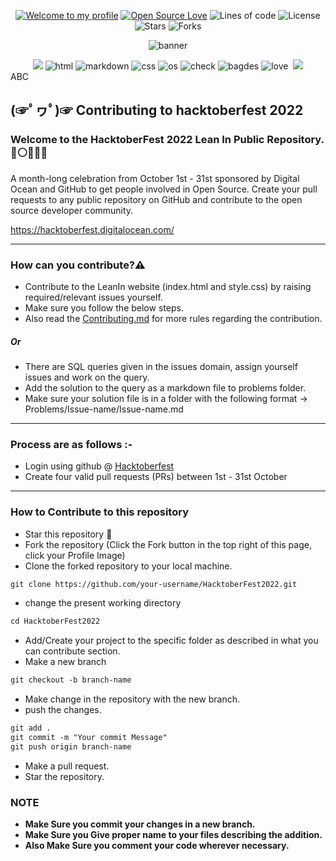 <div align="center">
  
[![Welcome to my profile](https://img.shields.io/badge/Hello,Programmer!-Welcome-blue.svg?style=flat&logo=github)](https://github.com/LeanIn-BV)
[![Open Source Love](https://badges.frapsoft.com/os/v2/open-source.svg?v=103)](https://github.com/LeanIn-BV/HacktoberFest2021)
![Lines of code](https://img.shields.io/tokei/lines/github/LeanIn-BV/HacktoberFest2021?color=red&label=Lines%20of%20Code)
![License](https://img.shields.io/badge/License-Apache-red.svg)
![Stars](https://img.shields.io/github/stars/LeanIn-BV/HacktoberFest2021?style=flat&logo=github)
![Forks](https://img.shields.io/github/forks/LeanIn-BV/HacktoberFest2021?style=flat&logo=github)

  ![banner](https://hacktoberfest.digitalocean.com/_nuxt/img/logo-hacktoberfest-full.f42e3b1.svg)
 </div>
 
 <div align="center">
  <img src="https://forthebadge.com/images/badges/for-you.svg" />
  <img src="https://forthebadge.com/images/badges/uses-html.svg" alt="html">
  <img src="https://forthebadge.com/images/badges/made-with-markdown.svg" alt="markdown">
  <img src="https://forthebadge.com/images/badges/uses-css.svg" alt="css">
  <img src="https://forthebadge.com/images/badges/open-source.svg" alt="os">
  <img src="https://forthebadge.com/images/badges/check-it-out.svg" alt="check">
  <img src="https://forthebadge.com/images/badges/uses-badges.svg" alt="bagdes">
  <img src="https://forthebadge.com/images/badges/built-with-love.svg" alt="love">
  <img src="" alt="">
  <img src="https://forthebadge.com/images/badges/built-by-developers.svg" />
</div>
ABC

## (☞ﾟヮﾟ)☞ Contributing to hacktoberfest 2022

### Welcome to the HacktoberFest 2022 Lean In Public Repository. 🔴⚪👩🏻‍💼
<p>A month-long celebration from October 1st - 31st sponsored by Digital Ocean and GitHub to get people involved in Open Source. Create your pull requests to any public repository on GitHub and contribute to the open source developer community.

https://hacktoberfest.digitalocean.com/</p>

-----

### How can you contribute?⚠️
* Contribute to the LeanIn website (index.html and style.css) by raising required/relevant issues yourself.
* Make sure you follow the below steps.
* Also read the [Contributing.md](https://github.com/LeanIn-BV/HacktoberFest2021/blob/main/Contributing.md) for more rules regarding the contribution.
##### Or
* There are SQL queries given in the issues domain, assign yourself issues and work on the query.
* Add the solution to the query as a markdown file to problems folder.
* Make sure your solution file is in a folder with the following format -> Problems/Issue-name/Issue-name.md

-----

### Process are as follows :- 
* Login using github @ [Hacktoberfest](https://hacktoberfest.digitalocean.com/)
* Create four valid pull requests (PRs) between 1st - 31st October

------
### How to Contribute to this repository

* Star this repository 🌟
* Fork the repository (Click the Fork button in the top right of this page, click your Profile Image)
* Clone the forked repository to your local machine.
```markdown
git clone https://github.com/your-username/HacktoberFest2022.git
```
* change the present working directory
```markdown
cd HacktoberFest2022
```
* Add/Create your project to the specific folder as described in what you can contribute section.
* Make a new branch
```markdown
git checkout -b branch-name
```
* Make change in the repository with the new branch.
* push the changes.
```markdown
git add .
git commit -m "Your commit Message"
git push origin branch-name
```
* Make a pull request.
* Star the repository.

### NOTE

* **Make Sure you commit your changes in a new branch.**
* **Make Sure you Give proper name to your files describing the addition.**
* **Also Make Sure you comment your code wherever necessary.**
